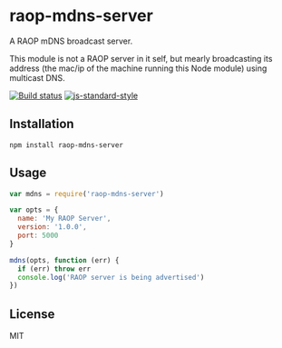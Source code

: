 # raop-mdns-server

A RAOP mDNS broadcast server.

This module is not a RAOP server in it self, but mearly broadcasting its
address (the mac/ip of the machine running this Node module) using
multicast DNS.

[![Build status](https://travis-ci.org/watson/raop-mdns-server.svg?branch=master)](https://travis-ci.org/watson/raop-mdns-server)
[![js-standard-style](https://img.shields.io/badge/code%20style-standard-brightgreen.svg?style=flat)](https://github.com/feross/standard)

## Installation

```
npm install raop-mdns-server
```

## Usage

```js
var mdns = require('raop-mdns-server')

var opts = {
  name: 'My RAOP Server',
  version: '1.0.0',
  port: 5000
}

mdns(opts, function (err) {
  if (err) throw err
  console.log('RAOP server is being advertised')
})
```

## License

MIT
